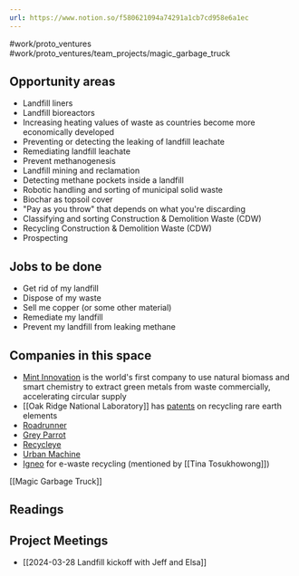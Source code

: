 ```yaml
---
url: https://www.notion.so/f580621094a74291a1cb7cd958e6a1ec
---
```

#work/proto_ventures #work/proto_ventures/team_projects/magic_garbage_truck

## Opportunity areas
- Landfill liners
- Landfill bioreactors
- Increasing heating values of waste as countries become more economically developed
- Preventing or detecting the leaking of landfill leachate
- Remediating landfill leachate
- Prevent methanogenesis
- Landfill mining and reclamation
- Detecting methane pockets inside a landfill
- Robotic handling and sorting of municipal solid waste
- Biochar as topsoil cover
- "Pay as you throw" that depends on what you're discarding
- Classifying and sorting Construction & Demolition Waste (CDW)
- Recycling Construction & Demolition Waste (CDW)
- Prospecting

## Jobs to be done
- Get rid of my landfill
- Dispose of my waste
- Sell me copper (or some other material)
- Remediate my landfill
- Prevent my landfill from leaking methane

## Companies in this space
- [Mint Innovation](https://www.mint.bio/) is the world's first company to use natural biomass and smart chemistry to extract green metals from waste commercially, accelerating circular supply
- [[Oak Ridge National Laboratory]] has [patents](https://www.ornl.gov/news/trash-treasure-electronic-waste-mined-rare-earth-elements) on recycling rare earth elements
- [Roadrunner](https://www.roadrunnerwm.com/)
- [Grey Parrot](https://www.greyparrot.ai/)
- [Recycleye](https://recycleye.com/)
-  [Urban Machine](https://urbanmachine.build/)
- [Igneo](https://igneo.com/) for e-waste recycling (mentioned by [[Tina Tosukhowong]])

[[Magic Garbage Truck]]

## Readings

## Project Meetings
- [[2024-03-28 Landfill kickoff with Jeff and Elsa]]